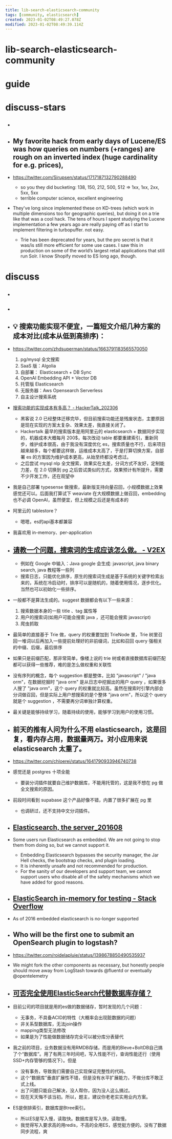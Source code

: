 ```yaml
---
title: lib-search-elasticsearch-community
tags: [community, elasticsearch]
created: 2023-01-02T08:49:27.078Z
modified: 2023-01-02T08:49:39.114Z
---
```


# lib-search-elasticsearch-community

# guide

# discuss-stars
- ## 

- ## My favorite hack from early days of Lucene/ES was how queries on numbers (+ranges) are rough on an inverted index (huge cardinality for e.g. prices), 
- https://twitter.com/Sirupsen/status/1717187132790288490
  - so you they did bucketing: 138, 150, 212, 500, 512 => 1xx, 1xx, 2xx, 5xx, 5xx 
  - terrible computer science, excellent engineering
- They've long since implemented these on KD-trees (which work in multiple dimensions too for geographic queries), but doing it on a trie like that was a cool hack. The tens of hours I spent studying the Lucene implementation a few years ago are really paying off as I start to implement filtering in turbopuffer. not easy.
  - Trie has been deprecated for years, but the pro secret is that it was/is still more efficient for some use cases. I saw this in production on some of the world’s largest retail applications that still run Solr. I know Shopify moved to ES long ago, though.

# discuss
- ## 

- ## 

- ## 💡 搜索功能实现不便宜，一篇短文介绍几种方案的成本对比(成本从低到高排序)：
- https://twitter.com/zhdsuperman/status/1663791183565570050
  1. pg/mysql 全文搜索
  2. SaaS 版：Algolia
  3. 自部署： Elasticsearch + DB Sync
  4. OpenAI Embedding API + Vector DB
  5. 托管版 Elasticsearch
  6. 无服务器：Aws Opensearch Serverless
  7. 自主设计搜索系统
- [搜索功能的实现成本有多高？ - HackerTalk_202306](https://hackertalk.net/posts/451747509008605184)
  - 黑客说 2.0 已经整体迁移完毕，但目前搜索功能还是残废状态，主要原因是现在实现的方案太复杂、效果太差，我直接关闭了。
  - Hackertalk 最早的搜索版本是用阿里云的 elasticsearch + 数据同步实现的，机器成本大概每月 200$，每次改动 table 都要重建索引，重新同步，维护成本很高，由于我没有深度优化 es，搜索质量也不行，后来项目越来越多，每个都要这样做，运维成本太高了，于是打算切换方案，自部署 es 的方案因为维护成本更高，从始至终都没考虑过。
  - 之后尝试 mysql nlp 全文搜索，效果实在太差，分词方式不友好，定制能力差，在 2.0 切换到 pg 之后尝试类似的方式，效果预计有所提升，需要不少开发工作，还在观望中

- 我是自己部署 typesense 做搜索，最新版支持向量召回，小规模数据上效果感觉还可以。后面我打算试下 weaviate 在大规模数据上做召回，embedding 也不必调 OpenAI，虽然便宜，但上规模之后还是有成本的
- 阿里云的 tablestore？
  - 嗯嗯，es的api基本都兼容
- 我喜欢用 in-memory、per-application

- ## [请教一个问题，搜索词的生成应该怎么做。 - V2EX](https://www.v2ex.com/t/888629)
  - 例如在 Google 中输入：Java google 会生成: javascript, java binary search, java 教程等一些列
  - 搜索日志，只能优化排序，原生的搜索词生成是基于系统的关键字检索出来的，系统在冷启动时，排序可以是随机的，随着使用情况，逐步优化。当然也可以初始化一些排序。

- 一般都不是算法生成的。suggest 数据都会有以下一些来源：
  1. 搜索数据本身的一些 title 、tag 属性等
  2. 用户的搜索词(如用户可能会搜索 java ，还可能会搜索 javascript)
  3. 爬虫抓取
- 最简单的直接基于 Trie 做，query 的权重要加到 TrieNode 里，Trie 树里召回一堆词以后再加入一些提前处理好的非前缀词，比如和召回 query 强相关的中缀、后缀，最后排序
- 如果只是前缀匹配，那非常简单，像楼上说的 trie 树或者直接数据库前缀匹配都可以获得一些推荐，难的是怎么做权重和关联性
- 没有序列的概念，每个 suggestion 都是整体，比如 "javascript" / "java orm"，在数据挖掘时 "java orm" 是从日志中挖掘出的用户 query ，如果很多人搜了 "java orm"，这个 query 的权重就比较高。虽然在搜索时引擎内部会分词做召回，但是实际上用户想搜索的是个整体 "java orm"，所以这个 query 就是个 suggestion ，不需要再分词单独计算权重。
- 最关键是能够持续学习，随着持续的使用，能够学习到用户的使用习惯。

- ## 前天的推有人问为什么不用 elasticsearch，这是回复，看内存占用，数据量两万。对小应用来说 elasticsearch 太重了。
- https://twitter.com/chloerei/status/1641790933946740738
- 感觉还是 postgres 十项全能
  - 要装分词插件就要自己维护数据库，不能用托管的，这是我不想在 pg 做全文搜索的原因。
- 前段时间看到 supabase 这个产品好像不错，内置了很多扩展在 pg 里
  - 也调研过，还不支持中文分词插件。

- ## [Elasticsearch, the server_201608](https://www.elastic.co/blog/elasticsearch-the-server#_embedded_elasticsearch_not_supported)
- Some users run Elasticsearch as embedded. We are not going to stop them from doing so, but we cannot support it. 
  - Embedding Elasticsearch bypasses the security manager, the Jar Hell checks, the bootstrap checks, and plugin loading. 
  - It is inherently unsafe and not recommended for production. 
  - For the sanity of our developers and support team, we cannot support users who disable all of the safety mechanisms which we have added for good reasons. 

- ## [ElasticSearch in-memory for testing - Stack Overflow](https://stackoverflow.com/questions/31400491)
- As of 2016 embedded elasticsearch is no-longer supported

- ## Who will be the first one to submit an OpenSearch plugin to logstash?
- https://twitter.com/roidelapluie/status/1398678850490535937
- We might fork the other components as necessary, but honestly people should move away from LogStash towards @fluentd or eventually @opentelemetry

- ## [可否完全使用ElasticSearch代替数据库存储？](https://www.zhihu.com/question/45510463/answers/updated)
- 目前公司的项目就是用的es做的数据储存，暂时发现的几个问题： 
  - 无事务，不具备ACID的特性（大概率会出现脏数据的问题） 
  - 非关系型数据库，无法join操作 
  - mapping类型无法修改
  - 如果是为了性能做数据储存完全可以被分库分表替代
- 我之前的项目，业务数据没有用RMDB存储，而是用的Bleve+BoltDB自己搞了个“数据库”。用了有两三年时间吧，写入性能不行，查询性能还行（使用SSD+内存管够的情况下）。但是
  - 没有事务，导致我们需要自己实现保证完整性的代码。
  - 这个“数据库”垂直扩展性不错，但是没有水平扩展能力，不做分库不敢正式上线。
  - 出了问题只能自己解决，没人帮你，因为没人这么搞过。
  - 现在天天悔不该当初。所以，题主，建议你老老实实用业内方案。
- ES是倒排索引，数据库是Btree索引。
  - 所以ES是写入慢，读取快。数据库是写入快，读取慢。
  - 我觉得写入要求高的用redis，不高的全用ES，感觉挺方便的。没有了数据同步流程，爽
